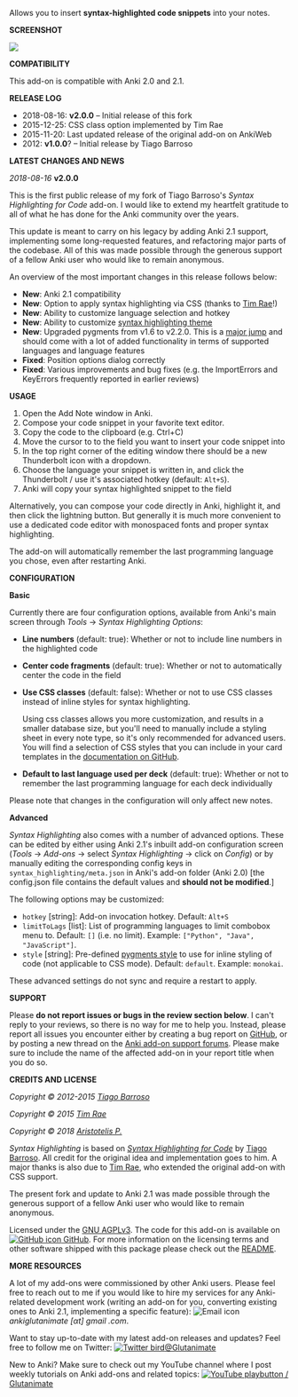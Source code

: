 
Allows you to insert **syntax-highlighted code snippets** into your notes.

**SCREENSHOT**

![](https://raw.githubusercontent.com/glutanimate/syntax-highlighting/master/screenshots/screenshot_python.png)

**COMPATIBILITY**

This add-on is compatible with Anki 2.0 and 2.1.

**RELEASE LOG**

- 2018-08-16: **v2.0.0** – Initial release of this fork
- 2015-12-25: CSS class option implemented by Tim Rae
- 2015-11-20: Last updated release of the original add-on on AnkiWeb
- 2012: **v1.0.0**? – Initial release by Tiago Barroso

**LATEST CHANGES AND NEWS**

*2018-08-16* **v2.0.0**

This is the first public release of my fork of Tiago Barroso's *Syntax Highlighting for Code* add-on. I would like to extend my heartfelt gratitude to all of what he has done for the Anki community over the years.

This update is meant to carry on his legacy by adding Anki 2.1 support, implementing some long-requested features, and refactoring major parts of the codebase. All of this was made possible through the generous support of a fellow Anki user who would like to remain anonymous.

An overview of the most important changes in this release follows below:

- **New**: Anki 2.1 compatibility
- **New**: Option to apply syntax highlighting via CSS (thanks to [Tim Rae](https://github.com/timrae/SyntaxHighlight)!)
- **New**: Ability to customize language selection and hotkey
- **New**: Ability to customize [syntax highlighting theme](https://help.farbox.com/pygments.html)
- **New**: Upgraded pygments from v1.6 to v2.2.0. This is a [major jump](http://pygments.org/docs/changelog/#version-2-2-0) and should come with a lot of added functionality in terms of supported languages and language features
- **Fixed**: Position options dialog correctly
- **Fixed**: Various improvements and bug fixes (e.g. the ImportErrors and KeyErrors frequently reported in earlier reviews)

**USAGE**

1. Open the Add Note window in Anki.
2. Compose your code snippet in your favorite text editor.
3. Copy the code to the clipboard (e.g. Ctrl+C)
4. Move the cursor to to the field you want to insert your code snippet into
5. In the top right corner of the editing window there should be a new Thunderbolt icon with a dropdown.
6. Choose the language your snippet is written in, and click the Thunderbolt / use it's associated hotkey (default: `Alt+S`).
7. Anki will copy your syntax highlighted snippet to the field

Alternatively, you can compose your code directly in Anki, highlight it, and then click the lightning button. But generally it is much more convenient to use a dedicated code editor with monospaced fonts and proper syntax highlighting.

The add-on will automatically remember the last programming language you chose, even after restarting Anki.

**CONFIGURATION**

**Basic**

Currently there are four configuration options, available from Anki's main screen through *Tools* → *Syntax Highlighting Options*:

- **Line numbers** (default: true): Whether or not to include line numbers in the highlighted code
- **Center code fragments** (default: true): Whether or not to automatically center the code in the field
- **Use CSS classes** (default: false): Whether or not to use CSS classes instead of inline styles for syntax highlighting.

    Using css classes allows you more customization, and results in a smaller database size, but you'll need to manually include a styling sheet in every note type, so it's only recommended for advanced users. You will find a selection of CSS styles that you can include in your card templates in the [documentation on GitHub](https://github.com/glutanimate/syntax-highlighting/blob/master/docs/css.md).

- **Default to last language used per deck** (default: true): Whether or not to remember the last programming language for each deck individually

Please note that changes in the configuration will only affect new notes.

**Advanced**

*Syntax Highlighting* also comes with a number of advanced options. These can be edited by either using Anki 2.1's inbuilt add-on configuration screen (*Tools* → *Add-ons* → select *Syntax Highlighting* → click on *Config*) or by manually editing the corresponding config keys in `syntax_highlighting/meta.json` in Anki's add-on folder (Anki 2.0) [the config.json file contains the default values and **should not be modified**.]

The following options may be customized:

- `hotkey` [string]: Add-on invocation hotkey. Default: `Alt+S`
- `limitToLags` [list]: List of programming languages to limit combobox menu to. Default: `[]` (i.e. no limit). Example: `["Python", "Java", "JavaScript"]`.
- `style` [string]: Pre-defined [pygments style](https://help.farbox.com/pygments.html) to use for inline styling of code (not applicable to CSS mode). Default: `default`. Example: `monokai`.

These advanced settings do not sync and require a restart to apply.

**SUPPORT**

Please **do not report issues or bugs in the review section below**. I can't reply to your reviews, so there is no way for me to help you. Instead, please report all issues you encounter either by creating a bug report on [GitHub](https://github.com/glutanimate/syntax-highlighting/issues), or by posting a new thread on the [Anki add-on support forums](https://anki.tenderapp.com/discussions/add-ons). Please make sure to include the name of the affected add-on in your report title when you do so.

**CREDITS AND LICENSE**

*Copyright © 2012-2015 [Tiago Barroso](https://github.com/tmbb)*

*Copyright © 2015 [Tim Rae](https://github.com/timrae)*

*Copyright © 2018 [Aristotelis P.](https://glutanimate.com/)*

*Syntax Highlighting* is based on [*Syntax Highlighting for Code*](https://github.com/tmbb/SyntaxHighlight) by [Tiago Barroso](https://github.com/tmbb). All credit for the original idea and implementation goes to him. A major thanks is also due to [Tim Rae](https://github.com/timrae), who extended the original add-on with CSS support.

The present fork and update to Anki 2.1 was made possible through the generous support of a fellow Anki user who would like to remain anonymous.

Licensed under the [GNU AGPLv3](https://www.gnu.org/licenses/agpl.html). The code for this add-on is available on [![GitHub icon](https://glutanimate.com/logos/github.svg) GitHub](https://github.com/glutanimate/syntax-highlighting). For more information on the licensing terms and other software shipped with this package please check out the [README](https://github.com/glutanimate/syntax-highlighting#credits).

**MORE RESOURCES**

A lot of my add-ons were commissioned by other Anki users. Please feel free to reach out to me if you would like to hire my services for any Anki-related development work (writing an add-on for you, converting existing ones to Anki 2.1, implementing a specific feature): ![Email icon](https://glutanimate.com/logos/email.svg) <em>ankiglutanimate [αt] gmail .com</em>. 

Want to stay up-to-date with my latest add-on releases and updates? Feel free to follow me on Twitter: [![Twitter bird](https://glutanimate.com/logos/twitter.svg)@Glutanimate](https://twitter.com/glutanimate)

New to Anki? Make sure to check out my YouTube channel where I post weekly tutorials on Anki add-ons and related topics: [![YouTube playbutton](https://glutanimate.com/logos/youtube.svg) / Glutanimate](https://www.youtube.com/c/glutanimate)
